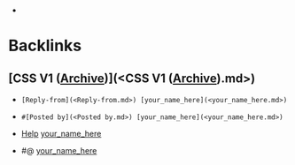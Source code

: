 - 

# Backlinks
## [CSS V1 ([Archive](<Archive.md>))](<CSS V1 ([Archive](<Archive.md>)).md>)
- `[Reply-from](<Reply-from.md>) [your_name_here](<your_name_here.md>)`

- `#[Posted by](<Posted by.md>) [your_name_here](<your_name_here.md>)`

- [Help](<Help.md>) [your_name_here](<your_name_here.md>)

- #@ [your_name_here](<your_name_here.md>)

